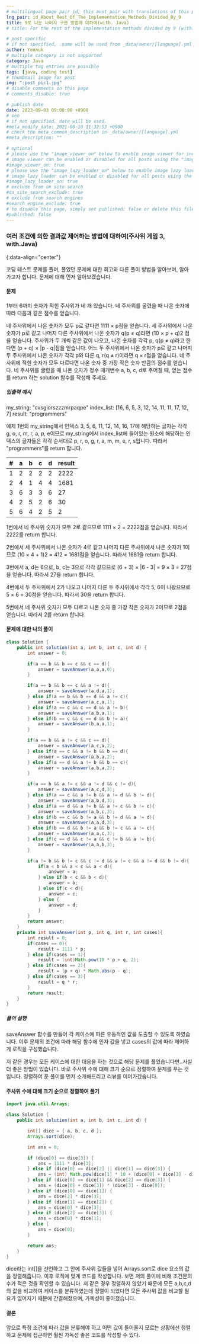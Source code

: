 ```yaml
---
# multilingual page pair id, this must pair with translations of this page. (This name must be unique)
lng_pair: id_About_Rest_Of_The_Implementation_Methods_Divided_By_9
title: 9로 나눈 나머지 구현 방법에 대하여(with. Java)
# title: For the rest of the implementation methods divided by 9 (with. Java)

# post specific
# if not specified, .name will be used from _data/owner/[language].yml
author: Yeonuk
# multiple category is not supported
category: Java
# multiple tag entries are possible
tags: [java, coding test]
# thumbnail image for post
img: ":post_pic1.jpg"
# disable comments on this page
# comments_disable: true

# publish date
date: 2023-09-03 09:00:00 +0900
# seo
# if not specified, date will be used.
#meta_modify_date: 2021-08-10 11:32:53 +0900
# check the meta_common_description in _data/owner/[language].yml
#meta_description: ""

# optional
# please use the "image_viewer_on" below to enable image viewer for individual pages or posts (_posts/ or [language]/_posts folders).
# image viewer can be enabled or disabled for all posts using the "image_viewer_posts: true" setting in _data/conf/main.yml.
#image_viewer_on: true
# please use the "image_lazy_loader_on" below to enable image lazy loader for individual pages or posts (_posts/ or [language]/_posts folders).
# image lazy loader can be enabled or disabled for all posts using the "image_lazy_loader_posts: true" setting in _data/conf/main.yml.
#image_lazy_loader_on: true
# exclude from on site search
#on_site_search_exclude: true
# exclude from search engines
#search_engine_exclude: true
# to disable this page, simply set published: false or delete this file
#published: false
---
```


<!-- outline-start -->

### 여러 조건에 의한 결과값 제어하는 방법에 대하여(주사위 게임 3, with.Java)

{:data-align="center"}

<!-- outline-end -->

코딩 테스트 문제를 풀며, 풀었던 문제에 대한 회고와 다른 풀이 방법을 알아보며, 알아가고자 합니다.
문제에 대해 먼저 알아보겠습니다.

#### 문제

1부터 6까지 숫자가 적힌 주사위가 네 개 있습니다. 네 주사위를 굴렸을 때 나온 숫자에 따라 다음과 같은 점수를 얻습니다.

네 주사위에서 나온 숫자가 모두 p로 같다면 1111 × p점을 얻습니다.
세 주사위에서 나온 숫자가 p로 같고 나머지 다른 주사위에서 나온 숫자가 q(p ≠ q)라면 (10 × p + q)2 점을 얻습니다.
주사위가 두 개씩 같은 값이 나오고, 나온 숫자를 각각 p, q(p ≠ q)라고 한다면 (p + q) × |p - q|점을 얻습니다.
어느 두 주사위에서 나온 숫자가 p로 같고 나머지 두 주사위에서 나온 숫자가 각각 p와 다른 q, r(q ≠ r)이라면 q × r점을 얻습니다.
네 주사위에 적힌 숫자가 모두 다르다면 나온 숫자 중 가장 작은 숫자 만큼의 점수를 얻습니다.
네 주사위를 굴렸을 때 나온 숫자가 정수 매개변수 a, b, c, d로 주어질 때, 얻는 점수를 return 하는 solution 함수를 작성해 주세요.

##### 입출력 예시

my_string: "cvsgiorszzzmrpaqpe"
index_list: [16, 6, 5, 3, 12, 14, 11, 11, 17, 12, 7]
result: "programmers"

예제 1번의 my_string에서 인덱스 3, 5, 6, 11, 12, 14, 16, 17에 해당하는 글자는 각각 g, o, r, m, r, a, p, e이므로 my_string에서 index_list에 들어있는 원소에 해당하는 인덱스의 글자들은 각각 순서대로 p, r, o, g, r, a, m, m, e, r, s입니다. 따라서 "programmers"를 return 합니다.

| #   | a   | b   | c   | d   | result |
| --- | --- | --- | --- | --- | ------ |
| 1   | 2   | 2   | 2   | 2   | 2222   |
| 2   | 4   | 1   | 4   | 4   | 1681   |
| 3   | 6   | 3   | 3   | 6   | 27     |
| 4   | 2   | 5   | 2   | 6   | 30     |
| 5   | 6   | 4   | 2   | 5   | 2      |

1번에서 네 주사위 숫자가 모두 2로 같으므로 1111 × 2 = 2222점을 얻습니다. 따라서 2222를 return 합니다.

2번에서 세 주사위에서 나온 숫자가 4로 같고 나머지 다른 주사위에서 나온 숫자가 1이므로 (10 × 4 + 1)2 = 412 = 1681점을 얻습니다. 따라서 1681을 return 합니다.

3번에서 a, d는 6으로, b, c는 3으로 각각 같으므로 (6 + 3) × |6 - 3| = 9 × 3 = 27점을 얻습니다. 따라서 27을 return 합니다.

4번에서 두 주사위에서 2가 나오고 나머지 다른 두 주사위에서 각각 5, 6이 나왔으므로 5 × 6 = 30점을 얻습니다. 따라서 30을 return 합니다.

5번에서 네 주사위 숫자가 모두 다르고 나온 숫자 중 가장 작은 숫자가 2이므로 2점을 얻습니다. 따라서 2를 return 합니다.

<!-- | i   | arr[i] | stk     |
| --- | ------ | ------- |
| 0   | 1      | []      |
| 1   | 4      | [1]     | -->

#### 문제에 대한 나의 풀이

```java
class Solution {
    public int solution(int a, int b, int c, int d) {
        int answer = 0;

        if(a == b && b == c && c == d){
            answer = saveAnswer(a,a,a,0);
        }

        if(a == b && b == c && a != d){
            answer = saveAnswer(a,d,a,1);
        } else if(a == b && b == d && a != c){
            answer = saveAnswer(a,c,a,1);
        } else if(a == c && c == d && a != b){
            answer = saveAnswer(a,b,a,1);
        } else if(b == c && c == d && b != a){
            answer = saveAnswer(b,a,a,1);
        }

        if(a == b && a != c && c == d){
            answer = saveAnswer(a,c,a,2);
        } else if(a == c && a != b && b == d){
            answer = saveAnswer(a,b,a,2);
        } else if(a == d && a != b && b == c){
            answer = saveAnswer(a,b,a,2);
        }

        if(a == b && a != c && a != d && c != d){
            answer = saveAnswer(a,c,d,3);
        } else if(a == c && a != b && a != d && b != d){
            answer = saveAnswer(a,b,d,3);
        } else if(a == d && a != b && a != c && b != c){
            answer = saveAnswer(a,b,c,3);
        } else if(b == c && b != a && b != d && a != d){
            answer = saveAnswer(a,a,d,3);
        } else if(b == d && b != a && b != c && a != c){
            answer = saveAnswer(a,a,c,3);
        } else if(c == d && c != a && c != b && a != b){
            answer = saveAnswer(a,a,b,3);
        }

        if(a != b && b != c && c != d && a != c && a != d && b != d){
            if(a < b && a < c && a < d){
                answer = a;
            } else if(b < c && b < d){
                answer = b;
            } else if(c < d){
                answer = c;
            } else {
                answer = d;
            }
        }
        return answer;
    }
    private int saveAnswer(int p, int q, int r, int cases){
        int result = 0;
        if(cases == 0){
            result = 1111 * p;
        } else if(cases == 1){
            result = (int)Math.pow(10 * p + q, 2);
        } else if(cases == 2){
            result = (p + q) * Math.abs(p - q);
        } else if(cases == 3){
            result = q * r;
        }
        return result;
    }
}
```

##### 풀이 설명

saveAnswer 함수를 만들어 각 케이스에 따른 유동적인 값을 도출할 수 있도록 하였습니다. 이후 문제의 조건에 따라 해당 함수에 인자 값을 넣고 cases의 값에 따라 제어하게 로직을 구성했습니다.

저 같은 경우는 모든 케이스에 대한 대응을 하는 것으로 해당 문제를 풀었습니다만..사실 더 좋은 방법이 있습니다.
바로 주사위 수에 대해 크기 순으로 정렬하여 문제를 푸는 것입니다. 정렬하여 푼 풀이를 먼저 소개해드리고 리뷰를 이어가겠습니다.

#### 주사위 수에 대해 크기 순으로 정렬하여 풀기

```java
import java.util.Arrays;

class Solution {
    public int solution(int a, int b, int c, int d) {

        int[] dice = { a, b, c, d };
        Arrays.sort(dice);

        int ans = 0;

        if (dice[0] == dice[3]) {
            ans = 1111 * dice[3];
        } else if (dice[0] == dice[2] || dice[1] == dice[3]) {
            ans = (int) Math.pow(dice[1] * 10 + (dice[0] + dice[3] - dice[1]), 2);
        } else if (dice[0] == dice[1] && dice[2] == dice[3]) {
            ans = (dice[0] + dice[3]) * (dice[3] - dice[0]);
        } else if (dice[0] == dice[1]) {
            ans = dice[2] * dice[3];
        } else if (dice[1] == dice[2]) {
            ans = dice[0] * dice[3];
        } else if (dice[2] == dice[3]) {
            ans = dice[0] * dice[1];
        } else {
            ans = dice[0];
        }

        return ans;
    }
}
```

dice라는 int[]을 선언하고 그 안에 주사위 값들을 넣어 Arrays.sort로 dice 요소의 값을 정렬해줍니다.
이후 로직에 맞게 코드를 작성합니다. 보면 저의 풀이에 비해 조건문의 수가 적은 것을 확인할 수 있습니다.
저 같은 경우 정렬하지 않았기 때문에 모든 a,b,c,d의 값을 비교하여 케이스를 분류하였는데 정렬이 되었다면 모든 주사위 값을 비교할 필요가 없어지기 때문에 간결해졌으며, 가독성이 좋아졌습니다.

#### 결론

앞으로 특정 조건에 따라 값을 분류해야 하고 어떤 값이 들어올지 모르는 상황에선 정렬하고 문제에 접근하면 훨씬 가독성 좋은 코드를 작성할 수 있다.
